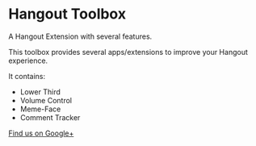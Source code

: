 # Hangout Toolbox #

A Hangout Extension with several features.

This toolbox provides several apps/extensions to improve your Hangout experience.

It contains:
  * Lower Third
  * Volume Control
  * Meme-Face
  * Comment Tracker

<a href='https://plus.google.com/110344475746210074770'>Find us on Google+</a>
